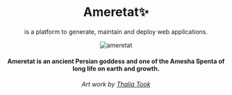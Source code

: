 
<p align="center">
    <h1 align="center">Ameretat✨</h1>
    <p align="center">is a platform to generate, maintain and deploy web applications.</p>
</p>
<p align="center">
    <img src="https://github.com/ameretat-project/.github/assets/45015114/c86485d4-6361-4898-9946-f8f74a0973d5" alt="ameretat" />
</p>
<h4 align="center">Ameretat is an ancient Persian goddess and one of the Amesha Spenta of long life on earth and growth.</h4>
<h6 align="center">Art work by <a href="http://www.thaliatook.com/AMGG/ameretat.php">Thalia Took</a></h6>
